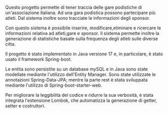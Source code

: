 Questo progetto permette di tener traccia delle gare podistiche di un'associazione italiana. Ad una gara podistica possono partecipare più atleti. Dal sistema inoltre sono tracciate le informazioni degli sponsor.

Con questo sistema è possibile inserire, modificare,eliminare e ricercare le informazioni relativa ad atleti,gare e sponsor. Il sistema permette inoltre la generazione di statistiche basate sulla frequenza degli atleti sulle diverse citta.

Il progetto è stato implementato in Java versione 17 e, in particolare, è stato usato il framework Spring-boot.

Le entita sono persistite su un database mySQL e in Java sono state modellate mediante l'utilizzo dell'Entity Manager. Sono state utilizzate le annotazioni Spring-Data-JPA; mentre la parte rest è stata sviluppata mediante l'utilizzo di Spring-boot-starter-web.

Per migliorare la leggibilità del codice e ridurre la sua verbosità, è stata integrata l'estensione Lombok, che automatizza la generazione di getter, setter e costruttori.
